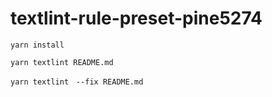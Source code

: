# textlint-rule-preset-pine5274

```
yarn install
```

```
yarn textlint README.md
```

```
yarn textlint　--fix README.md
```